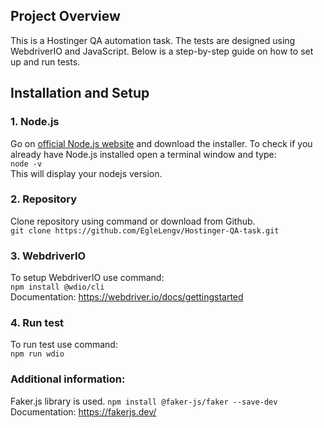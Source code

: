 ## Project Overview
This is a Hostinger QA automation task. The tests are designed using WebdriverIO and JavaScript. Below is a step-by-step guide on how to set up and run tests.

## Installation and Setup

### 1. Node.js

Go on [official Node.js website](https://nodejs.org/) and download the installer. To check if you already have Node.js installed open a terminal window and type:<br>
``node -v``<br>
This will display your nodejs version.

### 2. Repository
Clone repository using command or download from Github.<br>
``
git clone https://github.com/EgleLengv/Hostinger-QA-task.git
``

### 3. WebdriverIO

To setup WebdriverIO use command:<br>
 ``
 npm install @wdio/cli
 ``<br>
Documentation: https://webdriver.io/docs/gettingstarted

### 4. Run test
To run test use command:<br>
``npm run wdio``

### Additional information:

Faker.js library is used.
``
npm install @faker-js/faker --save-dev
``<br>
Documentation: https://fakerjs.dev/


